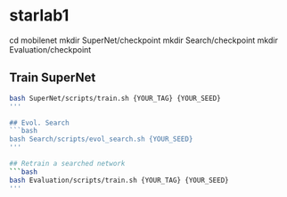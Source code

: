 # starlab1


cd mobilenet
mkdir SuperNet/checkpoint
mkdir Search/checkpoint
mkdir Evaluation/checkpoint

## Train SuperNet
```bash
bash SuperNet/scripts/train.sh {YOUR_TAG} {YOUR_SEED}
'''

## Evol. Search
```bash
bash Search/scripts/evol_search.sh {YOUR_SEED}
'''

## Retrain a searched network
```bash
bash Evaluation/scripts/train.sh {YOUR_TAG} {YOUR_SEED}
'''
